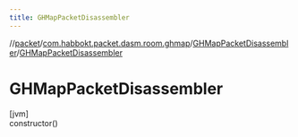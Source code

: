 ```yaml
---
title: GHMapPacketDisassembler
---
```

//[packet](../../../index.html)/[com.habbokt.packet.dasm.room.ghmap](../index.html)/[GHMapPacketDisassembler](index.html)/[GHMapPacketDisassembler](-g-h-map-packet-disassembler.html)



# GHMapPacketDisassembler



[jvm]\
constructor()




